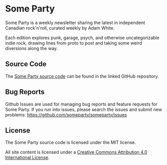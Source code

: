 # Some Party

Some Party is a weekly newsletter sharing the latest in independent Canadian rock'n'roll, curated weekly by Adam White.

Each edition explores punk, garage, psych, and otherwise uncategorizable indie rock, drawing lines from proto to post and taking some weird diversions along the way.

## Source Code

The [Some Party source code](https://github.com/someparty/someparty) can be found in the linked GitHub repository.

## Bug Reports

Github Issues are used for managing bug reports and feature requests for Some Party. If you run into issues, please search the issues and submit new problems: https://github.com/someparty/someparty/issues

## License

The Some Party source code is licensed under the MIT license.

All site content is licensed under a [Creative Commons Attribution 4.0 International License](https://creativecommons.org/licenses/by/4.0/).
